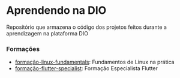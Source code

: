 # Aprendendo na DIO
Repositório que armazena o código  dos projetos feitos durante a aprendizagem na plataforma DIO

### Formações
- [formação-linux-fundamentals](./formacao-linux-fundamentals/README.md): Fundamentos de Linux na prática
- [formação-flutter-specialist](./formacao-flutter-specialist/README.md): Formação Especialista Flutter